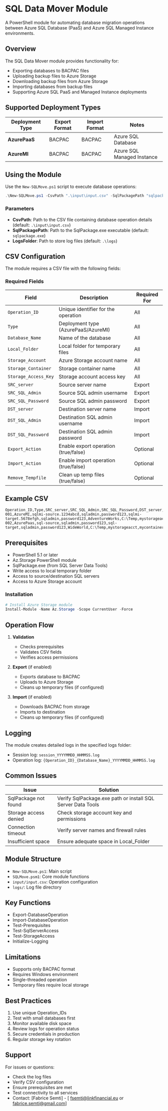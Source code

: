 # SQL Data Mover Module

A PowerShell module for automating database migration operations between Azure SQL Database (PaaS) and Azure SQL Managed Instance environments.

## Overview

The SQL Data Mover module provides functionality for:
- Exporting databases to BACPAC files
- Uploading backup files to Azure Storage
- Downloading backup files from Azure Storage
- Importing databases from backup files
- Supporting Azure SQL PaaS and Managed Instance deployments

## Supported Deployment Types

| Deployment Type | Export Format | Import Format | Notes                      |
| --------------- | ------------- | ------------- | -------------------------- |
| **AzurePaaS**   | BACPAC        | BACPAC        | Azure SQL Database         |
| **AzureMI**     | BACPAC        | BACPAC        | Azure SQL Managed Instance |

## Using the Module

Use the `New-SQLMove.ps1` script to execute database operations:

```powershell
.\New-SQLMove.ps1 -CsvPath ".\input\input.csv" -SqlPackagePath "sqlpackage.exe" -LogsFolder ".\logs"
```

### Parameters

- **CsvPath**: Path to the CSV file containing database operation details (default: `.\input\input.csv`)
- **SqlPackagePath**: Path to the SqlPackage.exe executable (default: `sqlpackage.exe`)
- **LogsFolder**: Path to store log files (default: `.\logs`)

## CSV Configuration

The module requires a CSV file with the following fields:

### Required Fields

| Field                | Description                          | Required For |
| -------------------- | ------------------------------------ | ------------ |
| `Operation_ID`       | Unique identifier for the operation  | All          |
| `Type`               | Deployment type (AzurePaaS/AzureMI)  | All          |
| `Database_Name`      | Name of the database                 | All          |
| `Local_Folder`       | Local folder for temporary files     | All          |
| `Storage_Account`    | Azure Storage account name           | All          |
| `Storage_Container`  | Storage container name               | All          |
| `Storage_Access_Key` | Storage account access key           | All          |
| `SRC_server`         | Source server name                   | Export       |
| `SRC_SQL_Admin`      | Source SQL admin username            | Export       |
| `SRC_SQL_Password`   | Source SQL admin password            | Export       |
| `DST_server`         | Destination server name              | Import       |
| `DST_SQL_Admin`      | Destination SQL admin username       | Import       |
| `DST_SQL_Password`   | Destination SQL admin password       | Import       |
| `Export_Action`      | Enable export operation (true/false) | Optional     |
| `Import_Action`      | Enable import operation (true/false) | Optional     |
| `Remove_Tempfile`    | Clean up temp files (true/false)     | Optional     |

## Example CSV

```csv
Operation_ID,Type,SRC_server,SRC_SQL_Admin,SRC_SQL_Password,DST_server,DST_SQL_Admin,DST_SQL_Password,Database_Name,Local_Folder,Storage_Account,Storage_Container,Storage_Access_Key,Export_Action,Import_Action,Remove_Tempfile
001,AzureMI,sqlmi-source.1234abcd,sqladmin,password123,sqlmi-target.5678efgh,sqladmin,password123,AdventureWorks,C:\Temp,mystorageacct,mycontainer,storagekey123==,True,True,False
002,AzurePaas,sql-source,sqladmin,password123,sql-target,sqladmin,password123,WideWorld,C:\Temp,mystorageacct,mycontainer,storagekey123==,True,True,False
```

## Prerequisites

- PowerShell 5.1 or later
- Az.Storage PowerShell module
- SqlPackage.exe (from SQL Server Data Tools)
- Write access to local temporary folder
- Access to source/destination SQL servers
- Access to Azure Storage account

### Installation

```powershell
# Install Azure Storage module
Install-Module -Name Az.Storage -Scope CurrentUser -Force
```

## Operation Flow

1. **Validation**
   - Checks prerequisites
   - Validates CSV fields
   - Verifies access permissions

2. **Export** (if enabled)
   - Exports database to BACPAC
   - Uploads to Azure Storage
   - Cleans up temporary files (if configured)

3. **Import** (if enabled)
   - Downloads BACPAC from storage
   - Imports to destination
   - Cleans up temporary files (if configured)

## Logging

The module creates detailed logs in the specified logs folder:
- Session log: `session_YYYYMMDD_HHMMSS.log`
- Operation log: `{Operation_ID}_{Database_Name}_YYYYMMDD_HHMMSS.log`

## Common Issues

| Issue                 | Solution                                                    |
| --------------------- | ----------------------------------------------------------- |
| SqlPackage not found  | Verify SqlPackage.exe path or install SQL Server Data Tools |
| Storage access denied | Check storage account key and permissions                   |
| Connection timeout    | Verify server names and firewall rules                      |
| Insufficient space    | Ensure adequate space in Local_Folder                       |

## Module Structure

- `New-SQLMove.ps1`: Main script
- `SQLMove.psm1`: Core module functions
- `input/input.csv`: Operation configuration
- `logs/`: Log file directory

## Key Functions

- Export-DatabaseOperation
- Import-DatabaseOperation
- Test-Prerequisites
- Test-SqlServerAccess
- Test-StorageAccess
- Initialize-Logging

## Limitations

- Supports only BACPAC format
- Requires Windows environment
- Single-threaded operation
- Temporary files require local storage

## Best Practices

1. Use unique Operation_IDs
2. Test with small databases first
3. Monitor available disk space
4. Review logs for operation status
5. Secure credentials in production
6. Regular storage key rotation

## Support

For issues or questions:
- Check the log files
- Verify CSV configuration
- Ensure prerequisites are met
- Test connectivity to all services
- Contact: [Fabrice Semti] - [ fsemti@linkfinancial.eu or fabrice.semti@gmail.com]

